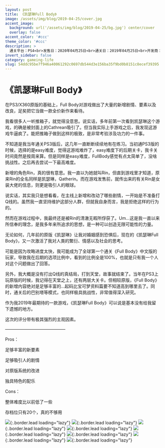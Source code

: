 ```yaml
---
layout: post
title: 《凯瑟琳Full Body》
image: /assets/img/blog/2019-04-25/cover.jpg
accent_image: 
  background: url('/assets/img/blog/2019-04-25/bg.jpg') center/cover
  overlay: false
accent_color: '#ccc'
theme_color: '#ccc'
description: >
  通关平台：PS4<br>发售日：2020年04月25日<br>通关日：2019年04月25日<br>开发商：ATLUS<br>发行商：ATLUS
invert_sidebar: false
category: gameing-life
slug: 54ddc95be7f946a40061292c0697db544d3e156ba35f9bd0b8151c8ecef39395
---
```


# 《凯瑟琳Full Body》

在PS3/X360原版的基础上，Full Body对游戏做出了大量的新增剧情、要素以及改良，足矣把它当做一款全价新作来看待。

我看很多人一听推箱子，就觉得没意思。说实话，多年前第一次看到凯瑟琳这个游戏，的确是被封面上的Cathrean吸引了。但当我实际上手游戏之后，我发现这游戏牛逼疯了。能把推箱子做到这样的极致，是非常考验涉及功力的一件事。

不知道是我当年通关PS3版后，这几年一直断断续续地有在练习。当初通PS3版的时候，选择的是easy难度，觉得这游戏难炸了，easy难度下的后期关卡，我卡关时间竟然是按周来算。但是同样是easy难度，FullBody感觉有点太简单了，没啥挑战性。之后再去尝试一下最高难度。

新增的角色Rin，真的很有意思。我一直以为她就叫Rin，但直到游戏里才知道，原来Rin的全名同样是凯瑟琳，Qatherin。而在游戏发售前，就传出来的有关Rin是女装大佬的信息，则更是吸引人的眼球。

说实话，其实我只是想看看，在主线上新增和改动了哪些剧情，一开始是不准备打Q线的。虽然我一直坚持维护这部分人群，但就我自身而言，我是拒绝这样的行为的。

然而在游戏过程中，我最终还是被Rin的清澈无暇所俘获了。Um…这是我一直以来所信奉的理念，是我多年来所追求的思想，是一种可以创造无限可能性的力量。

无论如何，几年前的原版《凯瑟琳》让我对婚姻感到恐惧后，现在的《凯瑟琳Full Body》，又一次激活了我对人类的繁衍、情感以及社会的思考。

可能是因为攻略进度太快，我可能成为了全球第一个通关《Full Body》中文版的玩家，导致我在后期的选项比例中，看到的比例全是100%，也就是只有我一个人对这个问题做出了回答。

另外，我大概是没有打出Q线的真结局，打到天堂，故事就结束了。当年在PS3上玩原版的时候，我记得在天堂之上，还有两层大关卡。但相较原版，《Full Body》的新增内容绝对是足够丰富的…起码比宝可梦资料篇要不知道高到哪里去了。同时，通关后的巴别塔等模式，也同样极具挑战性，非常值得深入研究。

作为我2019年最期待的一款游戏，《凯瑟琳Full Body》可以说是基本没有给我留下遗憾的地方。

这次的评分带有极其强烈的主观因素。

——————————————

Pros：

足够丰富的新要素

足够吸引人的剧情

对原版系统的改进

独具特色的配乐

Cons：

整体难度比以前低了一些

存档位只有20个，真的不够用

![](/assets/img/blog/2019-04-25/1.jpg){:.border.lead loading="lazy"}
![](/assets/img/blog/2019-04-25/2.jpg){:.border.lead loading="lazy"}
![](/assets/img/blog/2019-04-25/3.jpg){:.border.lead loading="lazy"}
![](/assets/img/blog/2019-04-25/4.jpg){:.border.lead loading="lazy"}
![](/assets/img/blog/2019-04-25/5.jpg){:.border.lead loading="lazy"}
![](/assets/img/blog/2019-04-25/6.jpg){:.border.lead loading="lazy"}
![](/assets/img/blog/2019-04-25/7.jpg){:.border.lead loading="lazy"}
![](/assets/img/blog/2019-04-25/8.jpg){:.border.lead loading="lazy"}

